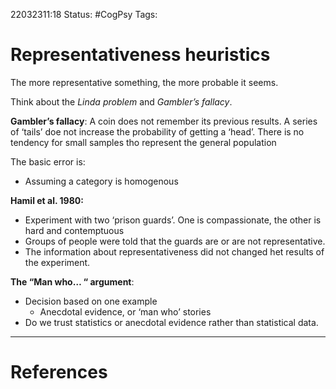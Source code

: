 22032311:18
Status:  #CogPsy 
Tags: 

# Representativeness heuristics

The more representative something, the more probable it seems.

Think about the *Linda problem* and *Gambler’s fallacy*. 

**Gambler’s fallacy**: A coin does not remember its previous results. A series of ‘tails’ doe not increase the probability of getting a ‘head’. 
	There is no tendency for small samples tho represent the general population


The basic error is:
- Assuming a category is homogenous 

**Hamil et al. 1980:**
- Experiment with two ‘prison guards’. One is compassionate, the other is hard and contemptuous
- Groups of people were told that the guards are or are not representative.
- The information about representativeness did not changed het results of the experiment. 

**The “Man who… “ argument**:
- Decision based on one example
	- Anecdotal evidence, or ‘man who’ stories
- Do we trust statistics or anecdotal evidence rather than statistical data.


---
# References